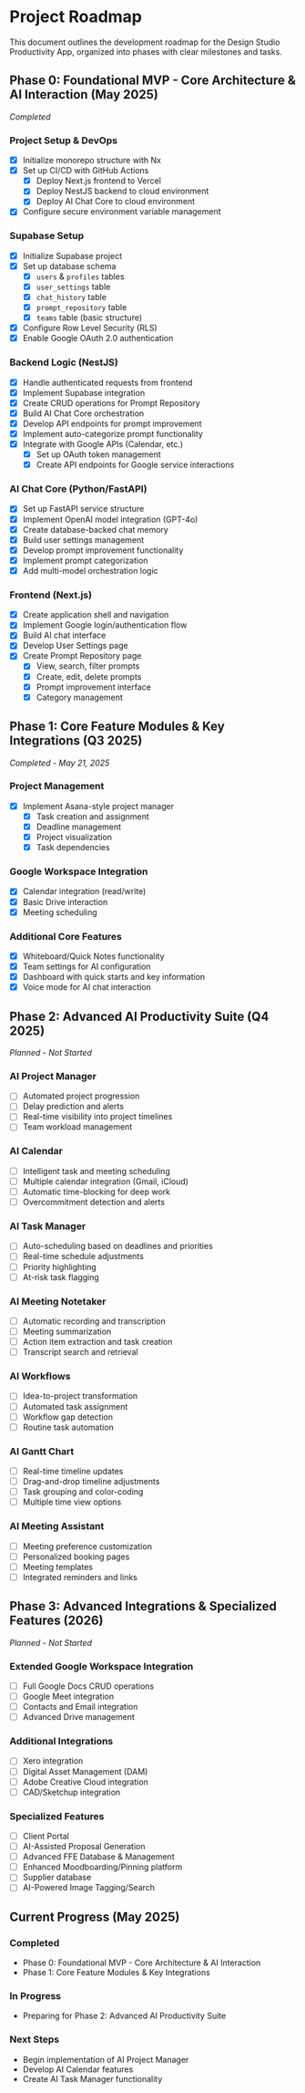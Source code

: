 # Project Roadmap

This document outlines the development roadmap for the Design Studio Productivity App, organized into phases with clear milestones and tasks.

## Phase 0: Foundational MVP - Core Architecture & AI Interaction (May 2025)
*Completed*

### Project Setup & DevOps
- [x] Initialize monorepo structure with Nx
- [x] Set up CI/CD with GitHub Actions
  - [x] Deploy Next.js frontend to Vercel
  - [x] Deploy NestJS backend to cloud environment
  - [x] Deploy AI Chat Core to cloud environment
- [x] Configure secure environment variable management

### Supabase Setup
- [x] Initialize Supabase project
- [x] Set up database schema
  - [x] `users` & `profiles` tables
  - [x] `user_settings` table
  - [x] `chat_history` table
  - [x] `prompt_repository` table
  - [x] `teams` table (basic structure)
- [x] Configure Row Level Security (RLS)
- [x] Enable Google OAuth 2.0 authentication

### Backend Logic (NestJS)
- [x] Handle authenticated requests from frontend
- [x] Implement Supabase integration
- [x] Create CRUD operations for Prompt Repository
- [x] Build AI Chat Core orchestration
- [x] Develop API endpoints for prompt improvement
- [x] Implement auto-categorize prompt functionality
- [x] Integrate with Google APIs (Calendar, etc.)
  - [x] Set up OAuth token management
  - [x] Create API endpoints for Google service interactions

### AI Chat Core (Python/FastAPI)
- [x] Set up FastAPI service structure
- [x] Implement OpenAI model integration (GPT-4o)
- [x] Create database-backed chat memory
- [x] Build user settings management
- [x] Develop prompt improvement functionality
- [x] Implement prompt categorization
- [x] Add multi-model orchestration logic

### Frontend (Next.js)
- [x] Create application shell and navigation
- [x] Implement Google login/authentication flow
- [x] Build AI chat interface
- [x] Develop User Settings page
- [x] Create Prompt Repository page
  - [x] View, search, filter prompts
  - [x] Create, edit, delete prompts
  - [x] Prompt improvement interface
  - [x] Category management

## Phase 1: Core Feature Modules & Key Integrations (Q3 2025)
*Completed - May 21, 2025*

### Project Management
- [x] Implement Asana-style project manager
  - [x] Task creation and assignment
  - [x] Deadline management
  - [x] Project visualization
  - [x] Task dependencies

### Google Workspace Integration
- [x] Calendar integration (read/write)
- [x] Basic Drive interaction
- [x] Meeting scheduling

### Additional Core Features
- [x] Whiteboard/Quick Notes functionality
- [x] Team settings for AI configuration
- [x] Dashboard with quick starts and key information
- [x] Voice mode for AI chat interaction

## Phase 2: Advanced AI Productivity Suite (Q4 2025)
*Planned - Not Started*

### AI Project Manager
- [ ] Automated project progression
- [ ] Delay prediction and alerts
- [ ] Real-time visibility into project timelines
- [ ] Team workload management

### AI Calendar
- [ ] Intelligent task and meeting scheduling
- [ ] Multiple calendar integration (Gmail, iCloud)
- [ ] Automatic time-blocking for deep work
- [ ] Overcommitment detection and alerts

### AI Task Manager
- [ ] Auto-scheduling based on deadlines and priorities
- [ ] Real-time schedule adjustments
- [ ] Priority highlighting
- [ ] At-risk task flagging

### AI Meeting Notetaker
- [ ] Automatic recording and transcription
- [ ] Meeting summarization
- [ ] Action item extraction and task creation
- [ ] Transcript search and retrieval

### AI Workflows
- [ ] Idea-to-project transformation
- [ ] Automated task assignment
- [ ] Workflow gap detection
- [ ] Routine task automation

### AI Gantt Chart
- [ ] Real-time timeline updates
- [ ] Drag-and-drop timeline adjustments
- [ ] Task grouping and color-coding
- [ ] Multiple time view options

### AI Meeting Assistant
- [ ] Meeting preference customization
- [ ] Personalized booking pages
- [ ] Meeting templates
- [ ] Integrated reminders and links

## Phase 3: Advanced Integrations & Specialized Features (2026)
*Planned - Not Started*

### Extended Google Workspace Integration
- [ ] Full Google Docs CRUD operations
- [ ] Google Meet integration
- [ ] Contacts and Email integration
- [ ] Advanced Drive management

### Additional Integrations
- [ ] Xero integration
- [ ] Digital Asset Management (DAM)
- [ ] Adobe Creative Cloud integration
- [ ] CAD/Sketchup integration

### Specialized Features
- [ ] Client Portal
- [ ] AI-Assisted Proposal Generation
- [ ] Advanced FFE Database & Management
- [ ] Enhanced Moodboarding/Pinning platform
- [ ] Supplier database
- [ ] AI-Powered Image Tagging/Search

## Current Progress (May 2025)

### Completed
- Phase 0: Foundational MVP - Core Architecture & AI Interaction
- Phase 1: Core Feature Modules & Key Integrations

### In Progress
- Preparing for Phase 2: Advanced AI Productivity Suite

### Next Steps
- Begin implementation of AI Project Manager
- Develop AI Calendar features
- Create AI Task Manager functionality